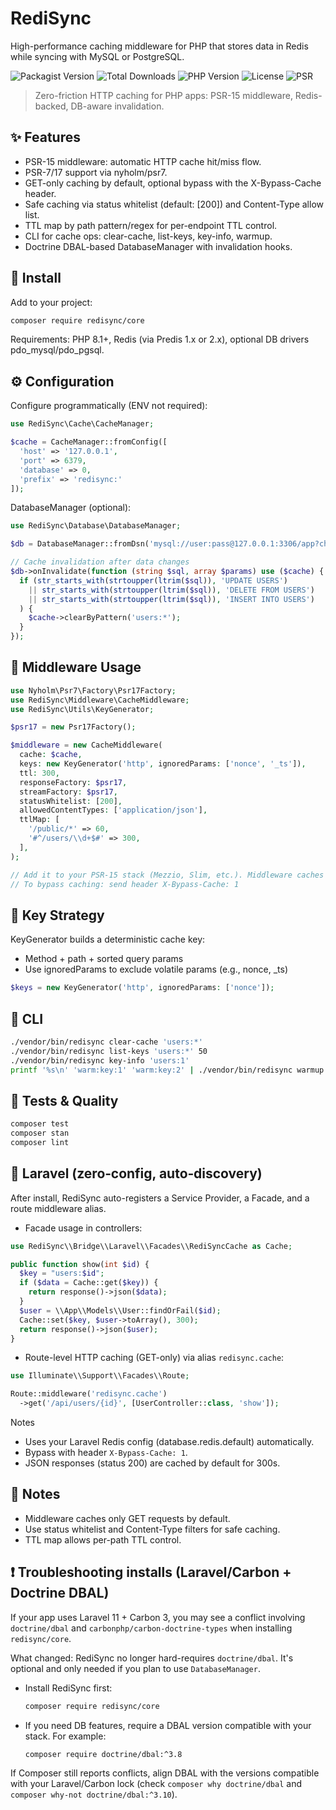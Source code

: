 # RediSync

High-performance caching middleware for PHP that stores data in Redis while syncing with MySQL or PostgreSQL.

![Packagist Version](https://img.shields.io/packagist/v/redisync/core?style=flat-square)
![Total Downloads](https://img.shields.io/packagist/dt/redisync/core?style=flat-square)
![PHP Version](https://img.shields.io/packagist/php-v/redisync/core?style=flat-square)
![License](https://img.shields.io/packagist/l/redisync/core?style=flat-square)
![PSR](https://img.shields.io/badge/PSR--7%2F17-1.x%20%7C%202.x-blue?style=flat-square)

> Zero-friction HTTP caching for PHP apps: PSR-15 middleware, Redis-backed, DB-aware invalidation.

## ✨ Features

- PSR-15 middleware: automatic HTTP cache hit/miss flow.
- PSR-7/17 support via nyholm/psr7.
- GET-only caching by default, optional bypass with the X-Bypass-Cache header.
- Safe caching via status whitelist (default: [200]) and Content-Type allow list.
- TTL map by path pattern/regex for per-endpoint TTL control.
- CLI for cache ops: clear-cache, list-keys, key-info, warmup.
- Doctrine DBAL-based DatabaseManager with invalidation hooks.

## 🔧 Install

Add to your project:

```bash
composer require redisync/core
```

Requirements: PHP 8.1+, Redis (via Predis 1.x or 2.x), optional DB drivers pdo_mysql/pdo_pgsql.

## ⚙️ Configuration

Configure programmatically (ENV not required):

```php
use RediSync\Cache\CacheManager;

$cache = CacheManager::fromConfig([
  'host' => '127.0.0.1',
  'port' => 6379,
  'database' => 0,
  'prefix' => 'redisync:'
]);
```

DatabaseManager (optional):

```php
use RediSync\Database\DatabaseManager;

$db = DatabaseManager::fromDsn('mysql://user:pass@127.0.0.1:3306/app?charset=utf8mb4');

// Cache invalidation after data changes
$db->onInvalidate(function (string $sql, array $params) use ($cache) {
  if (str_starts_with(strtoupper(ltrim($sql)), 'UPDATE USERS')
    || str_starts_with(strtoupper(ltrim($sql)), 'DELETE FROM USERS')
    || str_starts_with(strtoupper(ltrim($sql)), 'INSERT INTO USERS')
  ) {
    $cache->clearByPattern('users:*');
  }
});
```

## 🧩 Middleware Usage

```php
use Nyholm\Psr7\Factory\Psr17Factory;
use RediSync\Middleware\CacheMiddleware;
use RediSync\Utils\KeyGenerator;

$psr17 = new Psr17Factory();

$middleware = new CacheMiddleware(
  cache: $cache,
  keys: new KeyGenerator('http', ignoredParams: ['nonce', '_ts']),
  ttl: 300,
  responseFactory: $psr17,
  streamFactory: $psr17,
  statusWhitelist: [200],
  allowedContentTypes: ['application/json'],
  ttlMap: [
    '/public/*' => 60,
    '#^/users/\\d+$#' => 300,
  ],
);

// Add it to your PSR-15 stack (Mezzio, Slim, etc.). Middleware caches only GET requests.
// To bypass caching: send header X-Bypass-Cache: 1
```

## 🔑 Key Strategy

KeyGenerator builds a deterministic cache key:

- Method + path + sorted query params
- Use ignoredParams to exclude volatile params (e.g., nonce, \_ts)

```php
$keys = new KeyGenerator('http', ignoredParams: ['nonce']);
```

## 🧰 CLI

```bash
./vendor/bin/redisync clear-cache 'users:*'
./vendor/bin/redisync list-keys 'users:*' 50
./vendor/bin/redisync key-info 'users:1'
printf '%s\n' 'warm:key:1' 'warm:key:2' | ./vendor/bin/redisync warmup 120
```

## 🧪 Tests & Quality

```bash
composer test
composer stan
composer lint
```

## 🔌 Laravel (zero‑config, auto‑discovery)

After install, RediSync auto-registers a Service Provider, a Facade, and a route middleware alias.

- Facade usage in controllers:

```php
use RediSync\\Bridge\\Laravel\\Facades\\RediSyncCache as Cache;

public function show(int $id) {
  $key = "users:$id";
  if ($data = Cache::get($key)) {
    return response()->json($data);
  }
  $user = \\App\\Models\\User::findOrFail($id);
  Cache::set($key, $user->toArray(), 300);
  return response()->json($user);
}
```

- Route-level HTTP caching (GET-only) via alias `redisync.cache`:

```php
use Illuminate\\Support\\Facades\\Route;

Route::middleware('redisync.cache')
  ->get('/api/users/{id}', [UserController::class, 'show']);
```

Notes

- Uses your Laravel Redis config (database.redis.default) automatically.
- Bypass with header `X-Bypass-Cache: 1`.
- JSON responses (status 200) are cached by default for 300s.

## 📝 Notes

- Middleware caches only GET requests by default.
- Use status whitelist and Content-Type filters for safe caching.
- TTL map allows per-path TTL control.

## ❗ Troubleshooting installs (Laravel/Carbon + Doctrine DBAL)

If your app uses Laravel 11 + Carbon 3, you may see a conflict involving `doctrine/dbal` and `carbonphp/carbon-doctrine-types` when installing `redisync/core`.

What changed: RediSync no longer hard-requires `doctrine/dbal`. It's optional and only needed if you plan to use `DatabaseManager`.

- Install RediSync first:

  ```bash
  composer require redisync/core
  ```

- If you need DB features, require a DBAL version compatible with your stack. For example:

  ```bash
  composer require doctrine/dbal:^3.8
  ```

If Composer still reports conflicts, align DBAL with the versions compatible with your Laravel/Carbon lock (check `composer why doctrine/dbal` and `composer why-not doctrine/dbal:^3.10`).

